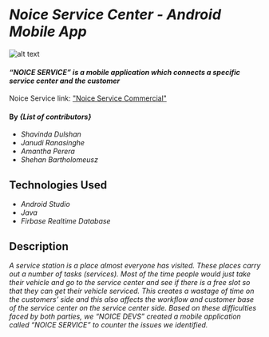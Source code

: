 # _Noice Service Center - Android Mobile App_
![alt text](https://firebasestorage.googleapis.com/v0/b/shehan-bd94f.appspot.com/o/Picture1.png?alt=media&token=56b169b2-1f2f-485e-ae69-bb91c8e764e6)
#### _“NOICE SERVICE” is a mobile application which connects a specific service center and the customer_
Noice Service link: ["Noice Service Commercial"](https://www.linkedin.com/posts/amantha-jayathilake-68a959205_noicedevs-noiceservice-activity-6847558753127026688-ZEHT)
#### By _**{List of contributors}**_
* _Shavinda Dulshan_
* _Janudi Ranasinghe_
* _Amantha Perera_
* _Shehan Bartholomeusz_

## Technologies Used

* _Android Studio_
* _Java_
* _Firbase Realtime Database_

## Description

_A service station is a place almost everyone has visited. These places carry out a number of tasks (services). Most of the time people would just take their vehicle and go to the service center and see if there is a free slot so that they can get their vehicle serviced. This creates a wastage of time on the customers’ side and this also affects the workflow and customer base of the service center on the service center side. Based on these difficulties faced by both parties, we “NOICE DEVS” created a mobile application called “NOICE SERVICE” to counter the issues we identified._

